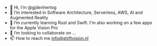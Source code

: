 - 👋 Hi, I’m @gjdenhertog
- 👀 I’m interested in Software Architecture, Serverless, AWS, AI and Augmented Reality 
- 🌱 I’m currently learning Rust and Swift. I'm also working on a few apps for the Apple Vision Pro
- 💞️ I’m looking to collaborate on ...
- 📫 How to reach me info@shiftvision.nl

<!---
gjdenhertog/gjdenhertog is a ✨ special ✨ repository because its `README.md` (this file) appears on your GitHub profile.
You can click the Preview link to take a look at your changes.
--->
